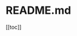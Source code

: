 # README.md

<!--lint disable no-shortcut-reference-link no-undefined-references-->

[[toc]]

<!--lint enable no-shortcut-reference-link no-undefined-references-->